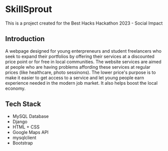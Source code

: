 # SkillSprout

This is a project created for the Best Hacks Hackathon 2023 - Social Impact

## Introduction

A webpage designed for young enterpreneurs and student freelancers who seek to expand
their portfolios by offering their services at a discounted price point or for free in local communities.
The website services are aimed at people who are having problems affording these services at regular prices (like healthcare, photo sessinons). The lower price's purpose is to make it easier to get access to a service and
let young people earn experience needed in the modern job market. It also helps boost the local economy.

## Tech Stack

- MySQL Database
- Django
- HTML + CSS
- Google Maps API
- mysqlclient
- Bootstrap
